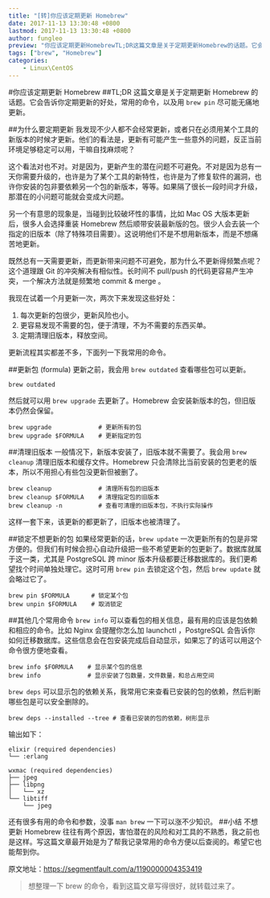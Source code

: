 ```yaml
---
title: "[转]你应该定期更新 Homebrew"
date: 2017-11-13 13:30:48 +0800
lastmod: 2017-11-13 13:30:48 +0800
author: fungleo
preview: "你应该定期更新HomebrewTL;DR这篇文章是关于定期更新Homebrew的话题。它会告诉你定期更新的好处，常用的命令，以及用brewpin尽可能无痛地更新。为什么要定期更新我发现不少人都不会经常更新，或者只在必须用某个工具的新版本的时候才更新。他们的看法是，更新有可能产生一些意外的问题，反正当前环境足够稳定可以用，干嘛自找麻烦呢？这个看法对也不对。对是因为，更新产生的潜在问题不可避"
tags: ["brew", "Homebrew"]
categories:
    - Linux\CentOS
---
```


#你应该定期更新 Homebrew
##TL;DR
这篇文章是关于定期更新 Homebrew 的话题。它会告诉你定期更新的好处，常用的命令，以及用 `brew pin` 尽可能无痛地更新。

##为什么要定期更新
我发现不少人都不会经常更新，或者只在必须用某个工具的新版本的时候才更新。他们的看法是，更新有可能产生一些意外的问题，反正当前环境足够稳定可以用，干嘛自找麻烦呢？

这个看法对也不对。对是因为，更新产生的潜在问题不可避免。不对是因为总有一天你需要升级的，也许是为了某个工具的新特性，也许是为了修复软件的漏洞，也许你安装的包非要依赖另一个包的新版本，等等。如果隔了很长一段时间才升级，那潜在的小问题可能就会变成大问题。

另一个有意思的现象是，当碰到比较破坏性的事情，比如 Mac OS 大版本更新后，很多人会选择重装 Homebrew 然后顺带安装最新版的包。很少人会去装一个指定的旧版本（除了特殊项目需要）。这说明他们不是不想用新版本，而是不想痛苦地更新。

既然总有一天需要更新，而更新带来问题不可避免，那为什么不更新得频繁点呢？这个道理跟 Git 的冲突解决有相似性。长时间不 pull/push 的代码更容易产生冲突，一个解决方法就是频繁地 commit & merge 。

我现在试着一个月更新一次，两次下来发现这些好处：

1. 每次更新的包很少，更新风险也小。
2. 更容易发现不需要的包，便于清理，不为不需要的东西买单。
3. 定期清理旧版本，释放空间。

更新流程其实都差不多，下面列一下我常用的命令。

##更新包 (formula)
更新之前，我会用 `brew outdated` 查看哪些包可以更新。
```
brew outdated
```
然后就可以用 `brew upgrade` 去更新了。Homebrew 会安装新版本的包，但旧版本仍然会保留。
```
brew upgrade             # 更新所有的包
brew upgrade $FORMULA    # 更新指定的包
```
##清理旧版本
一般情况下，新版本安装了，旧版本就不需要了。我会用 `brew cleanup` 清理旧版本和缓存文件。Homebrew 只会清除比当前安装的包更老的版本，所以不用担心有些包没更新但被删了。
```
brew cleanup             # 清理所有包的旧版本
brew cleanup $FORMULA    # 清理指定包的旧版本
brew cleanup -n          # 查看可清理的旧版本包，不执行实际操作
```
这样一套下来，该更新的都更新了，旧版本也被清理了。

##锁定不想更新的包
如果经常更新的话，`brew update` 一次更新所有的包是非常方便的。但我们有时候会担心自动升级把一些不希望更新的包更新了。数据库就属于这一类，尤其是 PostgreSQL 跨 minor 版本升级都要迁移数据库的。我们更希望找个时间单独处理它。这时可用 `brew pin` 去锁定这个包，然后 `brew update` 就会略过它了。
```
brew pin $FORMULA      # 锁定某个包
brew unpin $FORMULA    # 取消锁定
```

##其他几个常用命令
`brew info` 可以查看包的相关信息，最有用的应该是包依赖和相应的命令。比如 Nginx 会提醒你怎么加 launchctl ，PostgreSQL 会告诉你如何迁移数据库。这些信息会在包安装完成后自动显示，如果忘了的话可以用这个命令很方便地查看。
```
brew info $FORMULA    # 显示某个包的信息
brew info             # 显示安装了包数量，文件数量，和总占用空间
```
`brew deps` 可以显示包的依赖关系，我常用它来查看已安装的包的依赖，然后判断哪些包是可以安全删除的。
```
brew deps --installed --tree # 查看已安装的包的依赖，树形显示
```
输出如下：
```
elixir (required dependencies)
└── :erlang

wxmac (required dependencies)
├── jpeg
├── libpng
│   └── xz
└── libtiff
    └── jpeg
```
还有很多有用的命令和参数，没事 `man brew` 一下可以涨不少知识。
##小结
不想更新 Homebrew 往往有两个原因，害怕潜在的风险和对工具的不熟悉，我之前也是这样。写这篇文章最开始是为了帮我记录常用的命令方便以后查阅的。希望它也能帮到你。

原文地址：https://segmentfault.com/a/1190000004353419

> 想整理一下 brew 的命令，看到这篇文章写得很好，就转载过来了。
